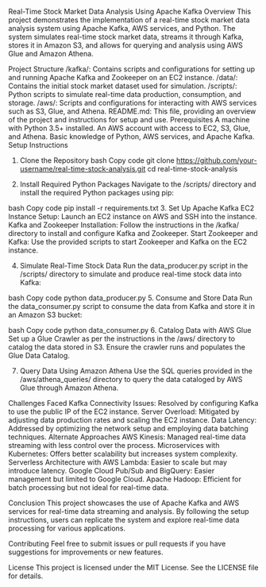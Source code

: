 Real-Time Stock Market Data Analysis Using Apache Kafka
Overview
This project demonstrates the implementation of a real-time stock market data analysis system using Apache Kafka, AWS services, and Python. The system simulates real-time stock market data, streams it through Kafka, stores it in Amazon S3, and allows for querying and analysis using AWS Glue and Amazon Athena.

Project Structure
/kafka/: Contains scripts and configurations for setting up and running Apache Kafka and Zookeeper on an EC2 instance.
/data/: Contains the initial stock market dataset used for simulation.
/scripts/: Python scripts to simulate real-time data production, consumption, and storage.
/aws/: Scripts and configurations for interacting with AWS services such as S3, Glue, and Athena.
README.md: This file, providing an overview of the project and instructions for setup and use.
Prerequisites
A machine with Python 3.5+ installed.
An AWS account with access to EC2, S3, Glue, and Athena.
Basic knowledge of Python, AWS services, and Apache Kafka.
Setup Instructions
1. Clone the Repository
bash
Copy code
git clone https://github.com/your-username/real-time-stock-analysis.git
cd real-time-stock-analysis

3. Install Required Python Packages
Navigate to the /scripts/ directory and install the required Python packages using pip:

bash
Copy code
pip install -r requirements.txt
3. Set Up Apache Kafka
EC2 Instance Setup: Launch an EC2 instance on AWS and SSH into the instance.
Kafka and Zookeeper Installation: Follow the instructions in the /kafka/ directory to install and configure Kafka and Zookeeper.
Start Zookeeper and Kafka: Use the provided scripts to start Zookeeper and Kafka on the EC2 instance.

4. Simulate Real-Time Stock Data
Run the data_producer.py script in the /scripts/ directory to simulate and produce real-time stock data into Kafka:

bash
Copy code
python data_producer.py
5. Consume and Store Data
Run the data_consumer.py script to consume the data from Kafka and store it in an Amazon S3 bucket:

bash
Copy code
python data_consumer.py
6. Catalog Data with AWS Glue
Set up a Glue Crawler as per the instructions in the /aws/ directory to catalog the data stored in S3.
Ensure the crawler runs and populates the Glue Data Catalog.

7. Query Data Using Amazon Athena
Use the SQL queries provided in the /aws/athena_queries/ directory to query the data cataloged by AWS Glue through Amazon Athena.

Challenges Faced
Kafka Connectivity Issues: Resolved by configuring Kafka to use the public IP of the EC2 instance.
Server Overload: Mitigated by adjusting data production rates and scaling the EC2 instance.
Data Latency: Addressed by optimizing the network setup and employing data batching techniques.
Alternate Approaches
AWS Kinesis: Managed real-time data streaming with less control over the process.
Microservices with Kubernetes: Offers better scalability but increases system complexity.
Serverless Architecture with AWS Lambda: Easier to scale but may introduce latency.
Google Cloud Pub/Sub and BigQuery: Easier management but limited to Google Cloud.
Apache Hadoop: Efficient for batch processing but not ideal for real-time data.


Conclusion
This project showcases the use of Apache Kafka and AWS services for real-time data streaming and analysis. By following the setup instructions, users can replicate the system and explore real-time data processing for various applications.

Contributing
Feel free to submit issues or pull requests if you have suggestions for improvements or new features.

License
This project is licensed under the MIT License. See the LICENSE file for details.
